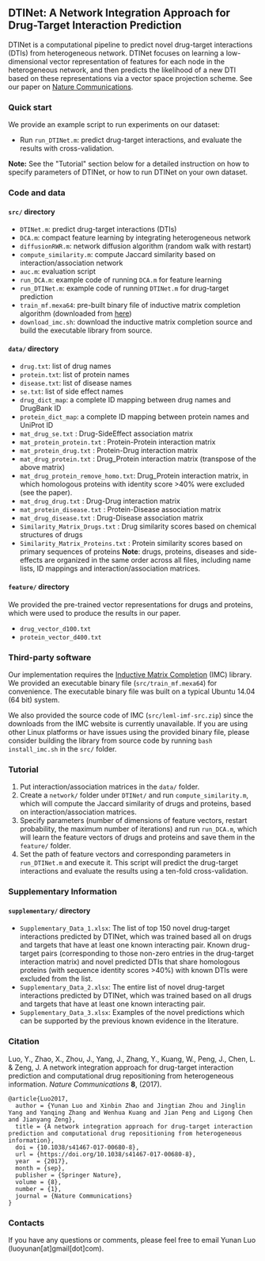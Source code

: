 ## DTINet: A Network Integration Approach for Drug-Target Interaction Prediction
DTINet is a computational pipeline to predict novel drug-target interactions (DTIs) from heterogeneous network. DTINet focuses on learning a low-dimensional vector representation of features for each node in the heterogeneous network, and then predicts the likelihood of a new DTI based on these representations via a vector space projection scheme. See our paper on [Nature Communications](https://www.nature.com/articles/s41467-017-00680-8).

### Quick start
We provide an example script to run experiments on our dataset: 

- Run `run_DTINet.m`: predict drug-target interactions, and evaluate the results with cross-validation. 

**Note:** See the "Tutorial" section below for a detailed instruction on how to specify parameters of DTINet, or how to run DTINet on your own dataset.

### Code and data
#### `src/` directory
- `DTINet.m`: predict drug-target interactions (DTIs)
- `DCA.m`: compact feature learning by integrating heterogeneous network
- `diffusionRWR.m`: network diffusion algorithm (random walk with restart)
- `compute_similarity.m`: compute Jaccard similarity based on interaction/association network
- `auc.m`: evaluation script
- `run_DCA.m`: example code of running `DCA.m` for feature learning
- `run_DTINet.m`: example code of running `DTINet.m` for drug-target prediction
- `train_mf.mexa64`: pre-built binary file of inductive matrix completion algorithm (downloaded from [here](http://bigdata.ices.utexas.edu/software/inductive-matrix-completion/))
- `download_imc.sh`: download the inductive matrix completion source and build the executable library from source.

#### `data/` directory
- `drug.txt`: list of drug names
- `protein.txt`: list of protein names
- `disease.txt`: list of disease names
- `se.txt`: list of side effect names
- `drug_dict_map`: a complete ID mapping between drug names and DrugBank ID
- `protein_dict_map`: a complete ID mapping between protein names and UniProt ID
- `mat_drug_se.txt` 		: Drug-SideEffect association matrix
- `mat_protein_protein.txt` : Protein-Protein interaction matrix
- `mat_protein_drug.txt` 	: Protein-Drug interaction matrix
- `mat_drug_protein.txt` 	: Drug_Protein interaction matrix (transpose of the above matrix)
- `mat_drug_protein_remove_homo.txt`: Drug_Protein interaction matrix, in which homologous proteins with identity score >40% were excluded (see the paper).
- `mat_drug_drug.txt` 		: Drug-Drug interaction matrix
- `mat_protein_disease.txt` : Protein-Disease association matrix
- `mat_drug_disease.txt` 	: Drug-Disease association matrix
- `Similarity_Matrix_Drugs.txt` 	: Drug similarity scores based on chemical structures of drugs
- `Similarity_Matrix_Proteins.txt` 	: Protein similarity scores based on primary sequences of proteins
**Note**: drugs, proteins, diseases and side-effects are organized in the same order across all files, including name lists, ID mappings and interaction/association matrices.

#### `feature/` directory
We provided the pre-trained vector representations for drugs and proteins, which were used to produce the results in our paper.
- `drug_vector_d100.txt`
- `protein_vector_d400.txt`

### Third-party software
Our implementation requires the [Inductive Matrix Completion](http://bigdata.ices.utexas.edu/software/inductive-matrix-completion/) (IMC) library. We provided an executable binary file (`src/train_mf.mexa64`) for convenience. The executable binary file was built on a typical Ubuntu 14.04 (64 bit) system.

We also provided the source code of IMC (`src/leml-imf-src.zip`) since the downloads from the IMC website is currently unavailable. If you are using other Linux platforms or have issues using the provided binary file, please consider building the library from source code by running `bash install_imc.sh` in the `src/` folder.

### Tutorial
1. Put interaction/association matrices in the `data/` folder.
2. Create a `network/` folder under `DTINet/` and run `compute_similarity.m`, which will compute the Jaccard similarity of drugs and proteins, based on interaction/association matrices.
3. Specify parameters (number of dimensions of feature vectors, restart probability, the maximum number of iterations) and run `run_DCA.m`, which will learn the feature vectors of drugs and proteins and save them in the `feature/` folder.
4. Set the path of feature vectors and corresponding parameters in `run_DTINet.m` and execute it. This script will predict the drug-target interactions and evaluate the results using a ten-fold cross-validation.

### Supplementary Information
#### `supplementary/` directory
- `Supplementary_Data_1.xlsx`:  The list of top 150 novel drug-target interactions predicted by DTINet, which was trained based all on drugs and targets that have at least one known interacting pair. Known drug-target pairs (corresponding to those non-zero entries in the drug-target interaction matrix) and novel predicted DTIs that share homologous proteins (with sequence identity scores >40%) with known DTIs were excluded from the list.
- `Supplementary_Data_2.xlsx`:  The entire list of novel drug-target interactions predicted by DTINet, which was trained based on all drugs and targets that have at least one known interacting pair.
- `Supplementary_Data_3.xlsx`:  Examples of the novel predictions which can be supported by the previous known evidence in the literature.

### Citation
Luo, Y., Zhao, X., Zhou, J., Yang, J., Zhang, Y., Kuang, W., Peng, J., Chen, L. & Zeng, J. A network integration approach for drug-target interaction prediction and computational drug repositioning from heterogeneous information. *Nature Communications* **8**, (2017).

    @article{Luo2017,
      author = {Yunan Luo and Xinbin Zhao and Jingtian Zhou and Jinglin Yang and Yanqing Zhang and Wenhua Kuang and Jian Peng and Ligong Chen and Jianyang Zeng},
      title = {A network integration approach for drug-target interaction prediction and computational drug repositioning from heterogeneous information},
      doi = {10.1038/s41467-017-00680-8},
      url = {https://doi.org/10.1038/s41467-017-00680-8},
      year  = {2017},
      month = {sep},
      publisher = {Springer Nature},
      volume = {8},
      number = {1},
      journal = {Nature Communications}
    }

### Contacts
If you have any questions or comments, please feel free to email Yunan Luo (luoyunan[at]gmail[dot]com).
